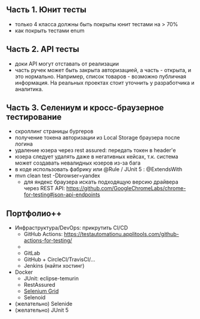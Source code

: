 ## Часть 1. Юнит тесты
* только 4 класса должны быть покрыты юнит тестами на > 70%
* как покрыть тестами enum

## Часть 2. API тесты
* доки API могут отставать от реализации
* часть ручек может быть закрыта авторизацией, а часть - открыта, и это нормально. 
  Например, список товаров - возможно публичная информация. 
  На реальных проектах стоит уточнить у разработчика и аналитика.

## Часть 3. Селениум и кросс-браузерное тестирование
* скроллинг страницы бургеров
* получение токена авторизации из Local Storage браузера после логина
* удаление юзера через rest assured: передать токен в header'е
* юзера следует удалять даже в негативных кейсах, т.к. система может создавать невалидных юзеров из-за бага
* в коде использовать фабрику или @Rule / JUnit 5 : @ExtendsWith
* mvn clean test -Dbrowser=yandex
  * для яндекс браузера искать подходящую версию драйвера через REST API:
    https://github.com/GoogleChromeLabs/chrome-for-testing#json-api-endpoints


## Портфолио++
* Инфраструктура/DevOps: прикрутить CI/CD
  * GitHub Actions: https://testautomationu.applitools.com/github-actions-for-testing/
  * 
  * GitLab
  * GitHub + CircleCI/TravisCI/...
  * Jenkins (найти хостинг) 
* Docker
  * JUnit: eclipse-temurin
  * RestAssured
  * [Selenium Grid](https://github.com/SeleniumHQ/docker-selenium)
  * Selenoid
* (желательно) Selenide
* (желательно) JUnit 5
